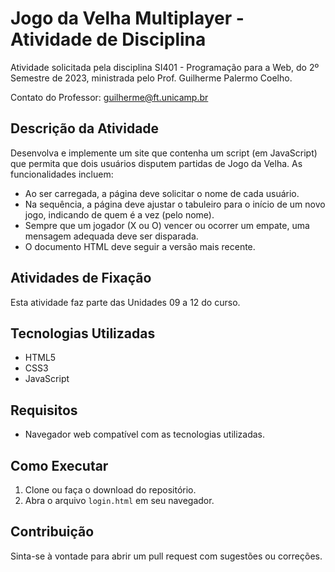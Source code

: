 ﻿# Jogo da Velha Multiplayer - Atividade de Disciplina

Atividade solicitada pela disciplina SI401 - Programação para a Web, do 2º Semestre de 2023, ministrada pelo Prof. Guilherme Palermo Coelho.

Contato do Professor: guilherme@ft.unicamp.br

## Descrição da Atividade

Desenvolva e implemente um site que contenha um script (em JavaScript) que permita que dois usuários disputem partidas de Jogo da Velha. As funcionalidades incluem:

- Ao ser carregada, a página deve solicitar o nome de cada usuário.
- Na sequência, a página deve ajustar o tabuleiro para o início de um novo jogo, indicando de quem é a vez (pelo nome).
- Sempre que um jogador (X ou O) vencer ou ocorrer um empate, uma mensagem adequada deve ser disparada.
- O documento HTML deve seguir a versão mais recente.

## Atividades de Fixação

Esta atividade faz parte das Unidades 09 a 12 do curso.

## Tecnologias Utilizadas

- HTML5
- CSS3
- JavaScript

## Requisitos

- Navegador web compatível com as tecnologias utilizadas.

## Como Executar

1. Clone ou faça o download do repositório.
2. Abra o arquivo `login.html` em seu navegador.

## Contribuição

Sinta-se à vontade para abrir um pull request com sugestões ou correções.
